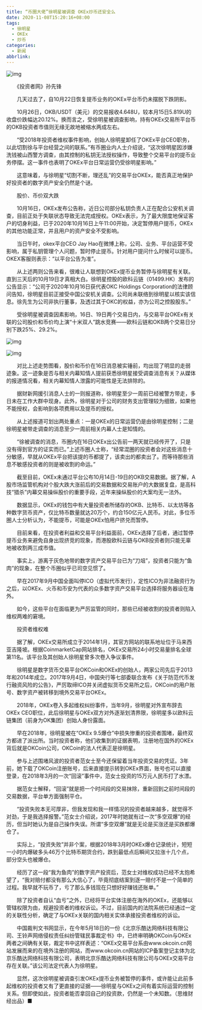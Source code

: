 ```yaml
---
title: “币圈大佬”徐明星被调查 OKEx炒币还安全么
date: 2020-11-08T15:20:16+08:00
tags:
  - 徐明星
  - OKEx
  - 炒币
categories:
  - 新闻
abbrlink:
---
```


![img](https://cdn.jsdelivr.net/gh/yakeing/Documentation@main/Hexo/images/6069-kcaeqzx5984823.jpg)

　　《投资者网》孙先锋

　　几天过去了，自10月22日恢复提币业务的OKEx平台币仍未摆脱下跌阴影。

　　10月26日，OKB/USDT（美元）的交易报收4.648U，较本月15日5.819U的收盘价跌幅达20.12%。换而言之，受徐明星被调查影响，持有OKEx交易所平台币的OKB投资者市值则无缘无故地被缩水两成左右。

　　“受2018年投资者维权事件影响，创始人徐明星卸任了OKEx平台CEO职务，以此切割徐与平台经营之间的联系。”有币圈业内人士介绍说，“这次徐明星因涉嫌洗钱被山西警方调查，由其控制的私钥无法授权操作，导致整个交易平台的提币业务停摆。这一事件也表明了OKEx平台日常运营仍受徐明星影响。”

　　这意味着，与徐明星“切割不断，理还乱”的交易平台OKEx，能否真正地保护好投资者的数字资产安全仍然是个谜。

　　股价、币价双大跌

　　10月16日，OKEx发布公告称，近日公司部分私钥负责人正在配合公安机关调查，目前正处于失联状态导致无法完成授权。OKEx表示，为了最大限度地保证客户的切身利益，已于2020年10月16日上午11:00开始，决定暂停用户提币，OKEx的其他功能正常，并且用户的资产安全不受影响。

　　当日午时，okex平台CEO Jay Hao在微博上称，公司、业务、平台运营不受影响，属于私钥管理个人问题，暂时停止提币。针对用户提问什么时候可以提币。OKEX客服则表示：“以平台公告为准”。

　　从上述两则公告来看，很难让人联想到OKEx提币业务暂停与徐明星有关联。直到三天后的10月19日才真相大白。徐明星控股的欧科云链（01499.HK）发布的公告显示：“公司于2020年10月16日获代表OKC Holdings Corporation的法律顾问告知，徐明星目前正接受中国公安机关调查。公司尚未联络到徐明星以核实该信息。徐先生为公司非执行董事，及透过其于OKC的权益，亦为公司之控股股东。”

　　受徐明星被调查因素影响，16日、19日两个交易日内，与交易平台OKEx有关联的公司股价和币价均上演“十米双人”跳水竞赛——欧科云链和OKB两个交易日分别下跌25%、29.2%。

![img](https://cdn.jsdelivr.net/gh/yakeing/Documentation@main/Hexo/images/fddb-kcaeqzx5984834.png)

![img](https://cdn.jsdelivr.net/gh/yakeing/Documentation@main/Hexo/images/3a6e-kcaeqzx5984837.png)

　　对比上述走势图看，股价和币价在16日消息被实锤前，均出现了明显的走弱迹象。这一迹象是否与相关内幕知情人提前获悉徐明星接受调查消息有关？从媒体的报道情况看，相关内幕知情人泄露的可能性是无法排除的。

　　据财新网援引消息人士的一则报道称，徐明星至少一周前已经被警方带走，多日未在工作大群中现身。此外，徐明星对于公司的财务支出管理较为细致，如果他不能授权，会影响到各项费用以及提币的授权。

　　从上述报道可划出两处重点：一是OKEx的日常运营仍是由徐明星控制；二是徐明星被带走调查的消息至少一周前相关内幕人士是知情的。

　　“徐被调查的消息，币圈内在16日OKEx出公告前一两天就已经传开了，只是没有得到官方的证实而已。”上述币圈人士称，“经常混圈的投资者会对这些消息十分敏感，早就从OKEx平台把该提的币都提了，该卖出的都卖出了。而等待那些消息不敏感投资者的则是被收割的命运。”

　　截至目前，OKEx未通过平台公布10月14日-19日的OKB交易数据。据了解，A股市场监管机构对个股大跌大涨前后的交易数据和交易账户的大数据复盘，是高科技“猎杀”内幕交易操纵股价的重要手段，近年来操纵股价的大案均无一法外。

　　数据显示，OKEx的钱包中有大量投资者所储存的OKB、比特币、以太坊等各种数字货币资产，仅比特币数量就达20万个，约合150亿元人民币。对此，多位币圈人士分析认为，不能提币，可能是OKEx怕用户挤兑而暂停。

　　目前来看，在投资者利益和交易平台利益面前，OKEx选择了后者，通过暂停提币业务来避免自身出现挤竞的现象，而港股欧科云链与OKB投资者则只能无辜地被收割两三成市值。

　　事实上，游离于灰色地带的数字资产交易平台已为“刀俎”，投资者只能为“鱼肉”的现象，在整个币圈似乎已司空见惯了。

　　早在2017年9月中国全面叫停ICO（虚拟代币发行），定性ICO为非法融资行为之后，以OKEx、火币和币安为代表的众多数字资产交易平台选择将服务器设在海外。

　　如今，这些平台在面临更为严厉监管的同时，那些已经被收割的投资者则陷入维权两难的窘境。

　　投资者维权难

　　据了解，OKEx交易所成立于2014年1月，其官方网站的联系地址位于马来西亚吉隆坡。根据CoinmarketCap网站排名，OKEx交易所24小时交易量排名全球第11名。该平台及其创始人徐明星曾多次卷入争议事件。

　　徐明星是数字货币交易平台OKCoin和OKEx的创始人，两家公司先后于2013年和2014年成立。2017年9月4日，中国央行等七部委联合发布《关于防范代币发行融资风险的公告》，严厉取缔ICO并关闭虚拟货币交易所之后，OKCoin的用户账号、数字资产被转移到境外交易平台OKEx。

　　2018年，OKEx卷入多起维权纠纷事件，当年9月，徐明星对外宣布辞去OKEx CEO职位，此后徐明星与OKEx双方对外逐渐划清界限，徐明星多以欧科云链集团（前身为OK集团）创始人身份露面。

　　早在2018年，徐明星被在“OKEx 9.5爆仓”中损失惨重的投资者围堵，最终双方都进了派出所。当时投资者称，他们收集到的证据表明，注册地在国外的OKEx背后就是OKCoin公司，OKCoin的法人代表正是徐明星。

　　参与上述围堵风波的投资者范女士至今还保留着当年投资交易的凭证。3年前，她下载了OKCoin注册账号，后来直接提示转到OKEx界面，账号也可以直接登录，在2018年3月的一次“回滚”事件中，范女士投资的15万元人民币打了水漂。

　　据范女士解释，“回滚”就是把一个时间段的交易抹除，重新回到之前时间段的交易数据，平台单方面强制平仓。

　　“投资失败本无可厚非，但我发现和我一样情况的投资者越来越多，就觉得不对劲，于是我选择报警。”范女士介绍说，2017年时她就有过一次“多空双爆”的经历，但当时她认为是自己操作失误。所谓“多空双爆”就是无论是买涨还是买跌都爆仓了。

　　实际上，“投资失败”并非个案，根据2018年3月时OKEx爆仓记录统计，短短一小时内爆破多头46万个比特币期货合约，跌到最低点后瞬间又拉涨十几个点，部分空头也被爆仓。

　　经历了这一段“我为鱼肉”的数字资产投资后，范女士对维权成功已经不太抱希望了，“我对赔付都没有那么大信心了，毕竟彻底结案到逐一赔付不是一个简单的过程。我早就不玩币了，亏了那么多钱现在只想好好赚钱还账单。”

　　除了投资者自认“血亏”之外，已经将平台实体注册在海外的OKEx，还能够以管辖权限为由，规避投资者的维权诉讼。不过，目前国内的法院系统已经通过一定的关联性分析，确定了与OKEx关联的国内相关实体承接投资者维权的诉讼。

　　中国裁判文书网显示，在今年5月18日的一份《北京乐酷达网络科技有限公司、王铃声网络侵权责任纠纷管辖民事裁定书》中，已终审明确OKCoin与OKEx两者之间确有关联，裁定书中这样表述：“OKEx交易平台系由www.okcoin.cn网站发展而来的在境外注册的网站，而www.okcoin.cn网站的ICP备案登记主体为北京乐酷达网络科技有限公司，表明北京乐酷达网络科技有限公司与OKEx交易平台存在关联。”该公司法定代表人为徐明星。

　　显然，这次徐明星被调查引发OKEx提币业务被暂停的事件，或许能让此前多起维权的投资者又有了更直接的证据——徐明星与OKEx之间有着实际运营的控制关系。但即使如此，投资者能否拿回自己的投资款，仍然是一个未知数。（思维财经出品）■

